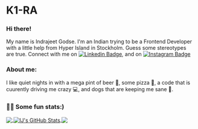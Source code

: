 # K1-RA

### Hi there!

My name is Indrajeet Godse. I'm an Indian trying to be a Frontend Developer with a little help from Hyper Island in Stockholm. Guess some stereotypes are true. Connect with me on [![Linkedin Badge](https://img.shields.io/badge/-LinkedIn-blue?style=rounded-square&logo=Linkedin&logoColor=white&link=https://www.linkedin.com/in/indrajeet-godse-510893162/)](https://www.linkedin.com/in/indrajeet-godse-510893162/), and on
[![Instagram Badge](https://img.shields.io/badge/-Instagram-405DE6?style=rounded-square&logo=instagram&logoColor=white&link=https://www.instagram.com/thelimpinggoldfish/)](https://www.instagram.com/thelimpinggoldfish/)

### About me:

I like quiet nights in with a mega pint of beer 🍺, some pizza 🤤, a code that is cuurently driving me crazy 💻, and dogs that are keeping me sane 🐶.

### 👨‍💻 Some fun stats:)

<a href="https://github.com/K1-RA/K1-RA">
  <img align="center" src="https://github-readme-stats.vercel.app/api/top-langs/?username=K1-RA&title_color=ffffff&text_color=c9cacc&icon_color=2bbc8a&bg_color=1d1f21&langs_count=4" />
</a>
<a href="https://github.com/K1-RA/K1-RA">
  <img align="center" src="https://github-readme-stats.vercel.app/api?username=K1-RA&show_icons=true&line_height=27&count_private=true&title_color=ffffff&text_color=c9cacc&icon_color=2bbc8a&bg_color=1d1f21" alt="IJ's GitHub Stats" />
</a>

<a href="https://github.com/K1-RA/Space-pong">
  <img align="center" src="https://github-readme-stats.vercel.app/api/pin/?username=K1-RA&repo=Space-pong&title_color=ffffff&text_color=c9cacc&icon_color=2bbc8a&bg_color=1d1f21" />
</a>
